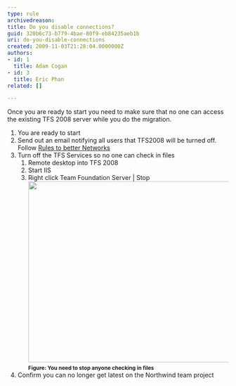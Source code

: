 ```yaml
---
type: rule
archivedreason: 
title: Do you disable connections?
guid: 320b6c73-b779-4bae-80f9-eb84235aeb1b
uri: do-you-disable-connections
created: 2009-11-03T21:28:04.0000000Z
authors:
- id: 1
  title: Adam Cogan
- id: 3
  title: Eric Phan
related: []

---
```




  <p>Once you are ready to start you need to make sure that no one can access the existing TFS 2008 server while you do the migration.</p>
<ol>
    <li>You are ready to start </li>
    <li>Send out an email notifying all users that TFS2008 will be turned off.&#160;<br>
    Follow <span><a shape="rect" href="http&#58;//www.ssw.com.au/SSW/Standards/Rules/RulesToBetterNetworks.aspx#rebootrestart" target="_blank">Rules to better Networks</a></span> </li>
    <li>Turn off the TFS Services so no one can check in files
    <ol>
        <li>Remote desktop into TFS 2008 </li>
        <li>Start IIS </li>
        <li>Right click Team Foundation Server | Stop <br>
        <span><img style="width&#58;500px;height&#58;412px;" src="/TFS/RulesToBetterTFS2010Migration/PublishingImages/StopTFSServices.png" /></span><br>
        <span style="font-size&#58;12px;font-weight&#58;bold;">Figure&#58;&#160;You need to stop anyone checking in files</span>&#160; </li>
    </ol>
    </li>
    <li>Confirm you can no longer get latest on the Northwind team project </li>
</ol>

<br><excerpt class='endintro'></excerpt><br>



